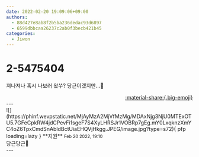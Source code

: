 ```yaml
---
date: 2022-02-20 19:09:06+09:00
authors:
  - 88d427e8ab8f2b5ba236dedac93d6897
  - 6599dbbcaa26237c2ab0f3becb421b45
categories:
  - Jiwon
---
```


# 2-5475404

<div class="post-container" markdown="1">
<div class="content-container md-sidebar__scrollwrap" markdown="1">

져나져나 혹시 나보러 왔쑤? 당근이겠지만...🥕

</div>
</div>

<div style="text-align: right;" markdown="1">
<a href="https://weverse.io/fromis9/fanpost/2-5475404" style="text-align: right;">:material-share:{.big-emoji}</a>
</div>
---

<div class="comments-container md-sidebar__scrollwrap" markdown="1">
<div class="comment" markdown="1">
<div class='id-container' markdown="1">
![](https://phinf.wevpstatic.net/MjAyMzA2MjVfMzMg/MDAxNjg3NjU0MTExOTU5.7GFeCpkRW4jdCPevFi1sgeF7S4XyLHRSJr1VOBRp7gEg.mY0LxqknzXmYC4oZ6TpxCmdSnAbldBctUiaEHQVjHkgg.JPEG/image.jpg?type=s72){ pfp loading=lazy }
**<span class="artist">지원</span>** <small>Feb 20 2022, 19:10</small><br>
</div>
<div class='comment-body' markdown="1">
당근당근🥕
</div>
</div>
</div>
---
